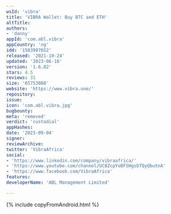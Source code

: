 ```yaml
---
wsId: 'vibra'
title: 'VIBRA Wallet: Buy BTC and ETH'
altTitle: 
authors:
- 'danny'
appId: 'com.abl.vibra'
appCountry: 'ng'
idd: '1583907652'
released: '2021-10-24'
updated: '2023-06-16'
version: '1.6.82'
stars: 4.5
reviews: 31
size: '65753088'
website: 'https://www.vibra.one/'
repository: 
issue: 
icon: 'com.abl.vibra.jpg'
bugbounty: 
meta: 'removed'
verdict: 'custodial'
appHashes: 
date: '2023-09-04'
signer: 
reviewArchive: 
twitter: 'VibraAfrica'
social:
- 'https://www.linkedin.com/company/vibraafrica/'
- 'https://www.youtube.com/channel/UC8ZcpYoBFSHgsbTQyQbutnA'
- 'https://www.facebook.com/VibraAfrica'
features: 
developerName: 'ABL Management Limited'

---
```


{% include copyFromAndroid.html %}
